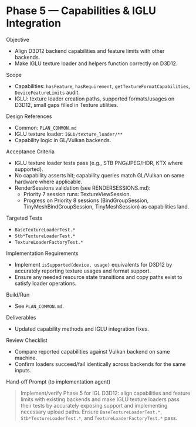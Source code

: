 # Phase 5 — Capabilities & IGLU Integration

Objective
- Align D3D12 backend capabilities and feature limits with other backends.
- Make IGLU texture loader and helpers function correctly on D3D12.

Scope
- Capabilities: `hasFeature`, `hasRequirement`, `getTextureFormatCapabilities`, `DeviceFeatureLimits` audit.
- IGLU: texture loader creation paths, supported formats/usages on D3D12, small gaps filled in Texture utilities.

Design References
- Common: `PLAN_COMMON.md`
- IGLU texture loader: `IGLU/texture_loader/**`
- Capability logic in GL/Vulkan backends.

Acceptance Criteria
- IGLU texture loader tests pass (e.g., STB PNG/JPEG/HDR, KTX where supported).
- No capability asserts hit; capability queries match GL/Vulkan on same hardware where applicable.
 - RenderSessions validation (see RENDERSESSIONS.md):
   - Priority 7 session runs: TextureViewSession.
   - Progress on Priority 8 sessions (BindGroupSession, TinyMeshBindGroupSession, TinyMeshSession) as capabilities land.

Targeted Tests
- `BaseTextureLoaderTest.*`
- `Stb*TextureLoaderTest.*`
- `TextureLoaderFactoryTest.*`

Implementation Requirements
- Implement `isSupported(device, usage)` equivalents for D3D12 by accurately reporting texture usages and format support.
- Ensure any needed resource state transitions and copy paths exist to satisfy loader operations.

Build/Run
- See `PLAN_COMMON.md`.

Deliverables
- Updated capability methods and IGLU integration fixes.

Review Checklist
- Compare reported capabilities against Vulkan backend on same machine.
- Confirm loaders succeed/fail identically across backends for the same inputs.

Hand‑off Prompt (to implementation agent)
> Implement/verify Phase 5 for IGL D3D12: align capabilities and feature limits with existing backends and make IGLU texture loaders pass their tests by accurately exposing support and implementing necessary upload paths. Ensure `BaseTextureLoaderTest.*`, `Stb*TextureLoaderTest.*`, and `TextureLoaderFactoryTest.*` pass.
